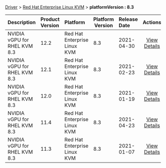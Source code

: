 
[Driver](/README.md)  >  [Red Hat Enterprise Linux KVM](/index/Driver/Red_Hat_Enterprise_Linux_KVM.md)  >  **platformVersion : 8.3**



| Description            | Product Version    | Platform                | Platform Version           | Release Date           |             Actions              |
| ---------------------- | :----------------- | :---------------------- | -------------------------- | :--------------------- | :------------------------------: |
| NVIDIA vGPU for RHEL KVM 8.3 | 12.2 | Red Hat Enterprise Linux KVM | 8.3 | 2021-04-30 | [View Details](/details/1125b3_NVIDIA_vGPU_for_RHEL_KVM_8.3.md) |
| NVIDIA vGPU for RHEL KVM 8.3 | 12.1 | Red Hat Enterprise Linux KVM | 8.3 | 2021-02-23 | [View Details](/details/18f762_NVIDIA_vGPU_for_RHEL_KVM_8.3.md) |
| NVIDIA vGPU for RHEL KVM 8.3 | 12.0 | Red Hat Enterprise Linux KVM | 8.3 | 2021-01-19 | [View Details](/details/fb37f3_NVIDIA_vGPU_for_RHEL_KVM_8.3.md) |
| NVIDIA vGPU for RHEL KVM 8.3 | 11.4 | Red Hat Enterprise Linux KVM | 8.3 | 2021-04-23 | [View Details](/details/c1ae43_NVIDIA_vGPU_for_RHEL_KVM_8.3.md) |
| NVIDIA vGPU for RHEL KVM 8.3 | 11.3 | Red Hat Enterprise Linux KVM | 8.3 | 2021-01-07 | [View Details](/details/556ac6_NVIDIA_vGPU_for_RHEL_KVM_8.3.md) |

